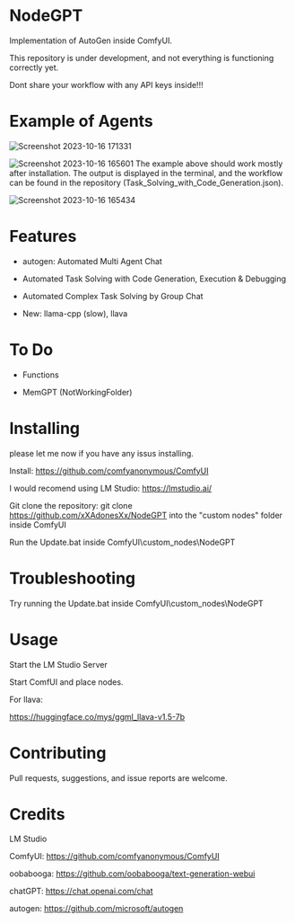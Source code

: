 # NodeGPT
Implementation of AutoGen inside ComfyUI.

This repository is under development, and not everything is functioning correctly yet.

Dont share your workflow with any API keys inside!!!

# Example of Agents 

![Screenshot 2023-10-16 171331](https://github.com/xXAdonesXx/NodeGPT/assets/66518617/3f7aaef7-3525-4331-8445-82f5be719b60)


![Screenshot 2023-10-16 165601](https://github.com/xXAdonesXx/NodeGPT/assets/66518617/226498be-fd20-4db8-821f-40e3b22b09ec)
The example above should work mostly after installation. The output is displayed in the terminal, and the workflow can be found in the repository (Task_Solving_with_Code_Generation.json).


![Screenshot 2023-10-16 165434](https://github.com/xXAdonesXx/NodeGPT/assets/66518617/9b694d65-f890-415d-9075-9d1bcbd92b12)


# Features
- autogen: Automated Multi Agent Chat
  
- Automated Task Solving with Code Generation, Execution & Debugging

- Automated Complex Task Solving by Group Chat
  
- New: llama-cpp (slow), llava

# To Do

- Functions

- MemGPT (NotWorkingFolder)

# Installing
please let me now if you have any issus installing.

Install: https://github.com/comfyanonymous/ComfyUI

I would recomend using LM Studio: https://lmstudio.ai/

Git clone the repository: git clone https://github.com/xXAdonesXx/NodeGPT into the "custom nodes" folder inside ComfyUI

Run the Update.bat inside ComfyUI\custom_nodes\NodeGPT

# Troubleshooting
Try running the Update.bat inside ComfyUI\custom_nodes\NodeGPT

# Usage
Start the LM Studio Server

Start ComfUI and place nodes.

For llava:

https://huggingface.co/mys/ggml_llava-v1.5-7b

# Contributing
Pull requests, suggestions, and issue reports are welcome.

# Credits
LM Studio

ComfyUI: https://github.com/comfyanonymous/ComfyUI

oobabooga: https://github.com/oobabooga/text-generation-webui

chatGPT: https://chat.openai.com/chat

autogen: https://github.com/microsoft/autogen
